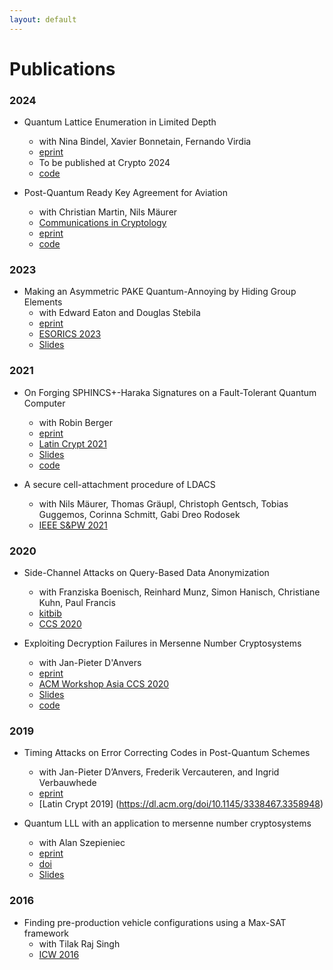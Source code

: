 ```yaml
---
layout: default
---
```


# Publications 


### 2024

* Quantum Lattice Enumeration in Limited Depth
	* with Nina Bindel, Xavier Bonnetain, Fernando Virdia
	* [eprint](https://eprint.iacr.org/2023/1423)
	* To be published at Crypto 2024 
	* [code](https://github.com/mtiepelt/QuantumLatticeEnumeration)


* Post-Quantum Ready Key Agreement for Aviation
	* with Christian Martin, Nils Mäurer
	* [Communications in Cryptology](https://cic.iacr.org/p/1/1/17)
	* [eprint](https://eprint.iacr.org/2024/1096)
	* [code](https://github.com/mtiepelt/ldacs-make-symbolic-tamarin)

### 2023

* Making an Asymmetric PAKE Quantum-Annoying by Hiding Group Elements
	* with Edward Eaton and Douglas Stebila 
	* [eprint](https://eprint.iacr.org/2023/1513)
	* [ESORICS 2023](https://link.springer.com/chapter/10.1007/978-3-031-50594-2_9)
	* [Slides](Slides/ESORICS23_QAKHAPE.pdf)


### 2021 
* On Forging SPHINCS+-Haraka Signatures on a Fault-Tolerant Quantum Computer
	* with Robin Berger 
	* [eprint](https://eprint.iacr.org/2021/1484)
	* [Latin Crypt 2021](https://link.springer.com/chapter/10.1007/978-3-030-88238-9_3)
	* [Slides](Slides/LatinCrypt21_SPHINCS.pdf)
	* [code](https://github.com/RobinBerger/Grover-Sphincs/)

* A secure cell-attachment procedure of LDACS
	* with Nils Mäurer, Thomas Gräupl, Christoph Gentsch, Tobias Guggemos, Corinna Schmitt, Gabi Dreo Rodosek
	* [IEEE S&PW 2021](https://ieeexplore.ieee.org/abstract/document/9583714/)

### 2020
* Side-Channel Attacks on Query-Based Data Anonymization
	* with Franziska Boenisch, Reinhard Munz, Simon Hanisch, Christiane Kuhn, Paul  Francis
	* [kitbib](https://publikationen.bibliothek.kit.edu/1000140317)
	* [CCS 2020](https://dl.acm.org/doi/abs/10.1145/3460120.3484751)

* Exploiting Decryption Failures in Mersenne Number Cryptosystems
	* with Jan-Pieter D'Anvers 
	* [eprint](https://eprint.iacr.org/2020/367)
	* [ACM Workshop Asia CCS 2020](https://dl.acm.org/doi/10.1145/3384940.3388957)
	* [Slides](Slides/APKC20_ExploitingDecryptionFailures.pdf)
	* [code](https://github.com/mtiepelt/ramstake-failure-attack)


### 2019

* Timing Attacks on Error Correcting Codes in Post-Quantum Schemes
	* with Jan-Pieter D’Anvers, Frederik Vercauteren, and
Ingrid Verbauwhede
	* [eprint](https://eprint.iacr.org/2019/292.pdf)
	* [Latin Crypt 2019] (https://dl.acm.org/doi/10.1145/3338467.3358948)

* Quantum LLL with an application to mersenne number cryptosystems
	* with Alan Szepieniec 
	* [eprint](https://eprint.iacr.org/2019/1027)
	* [doi](https://link.springer.com/chapter/10.1007/978-3-030-30530-7_1)
	* [Slides](Slides/LatinCrypt19_QLLL.pdf)


### 2016 

* Finding pre-production vehicle configurations using a Max-SAT framework 
	* with Tilak Raj Singh
	* [ICW 2016](https://imt-mines-albi.hal.science/hal-01714520/document#page=118)


